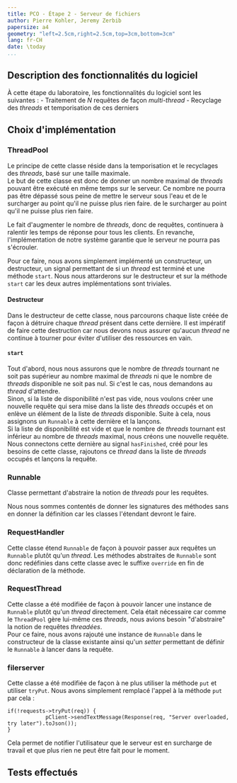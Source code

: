 ```yaml
---
title: PCO - Étape 2 - Serveur de fichiers
author: Pierre Kohler, Jeremy Zerbib
papersize: a4
geometry: "left=2.5cm,right=2.5cm,top=3cm,bottom=3cm"
lang: fr-CH
date: \today
...
```


## Description des fonctionnalités du logiciel

À cette étape du laboratoire, les fonctionnalités du logiciel sont les suivantes : 
    - Traitement de *N* requêtes de façon *multi-thread*
    - Recyclage des *threads* et temporisation de ces derniers

## Choix d'implémentation

### ThreadPool

Le principe de cette classe réside dans la temporisation et le recyclages des *threads*, basé sur une taille maximale.  
Le but de cette classe est donc de donner un nombre maximal de *threads* pouvant être exécuté en même temps sur le serveur.
Ce nombre ne pourra pas être dépassé sous peine de mettre le serveur sous l'eau et de le surcharger au point qu'il ne puisse plus rien faire.
de le surcharger au point qu'il ne puisse plus rien faire.  

Le fait d'augmenter le nombre de *threads*, donc de requêtes, continuera à ralentir les temps de réponse pour tous les clients.
En revanche, l'implémentation de notre système garantie que le serveur ne pourra pas s'écrouler.  

Pour ce faire, nous avons simplement implémenté un constructeur, un destructeur, un signal permettant de si un *thread* est terminé et une méthode `start`.
Nous nous attarderons sur le destructeur et sur la méthode `start` car les deux autres implémentations sont triviales.  

#### Destructeur
Dans le destructeur de cette classe, nous parcourons chaque liste créée de façon à détruire chaque *thread* présent dans cette dernière.
Il est impératif de faire cette destruction car nous devons nous assurer qu'aucun *thread* ne continue à tourner pour éviter d'utiliser des ressources en vain.

#### `start`
Tout d'abord, nous nous assurons que le nombre de *threads* tournant ne soit pas supérieur au nombre maximal de *threads* ni que le nombre de *threads* disponible ne soit pas nul.
Si c'est le cas, nous demandons au *thread* d'attendre.  
Sinon, si la liste de disponibilité n'est pas vide, nous voulons créer une nouvelle requête qui sera mise dans la liste des *threads* occupés et on enlève un élément de la liste de *threads* disponible. 
Suite à cela, nous assignons un `Runnable` à cette dernière et la lançons.  
Si la liste de disponibilité est vide et que le nombre de *threads* tournant est inférieur au nombre de *threads* maximal, nous créons une nouvelle requête.
Nous connectons cette dernière au signal `hasFinished`, créé pour les besoins de cette classe, rajoutons ce *thread* dans la liste de *threads* occupés et lançons la requête.

### Runnable

Classe permettant d'abstraire la notion de *threads* pour les requêtes.  

Nous nous sommes contentés de donner les signatures des méthodes sans en donner la définition car les classes l'étendant devront le faire.

### RequestHandler

Cette classe étend `Runnable` de façon à pouvoir passer aux requêtes un `Runnable` plutôt qu'un *thread*.
Les méthodes abstraites de `Runnable` sont donc redéfinies dans cette classe avec le suffixe `override` en fin de déclaration de la méthode.


### RequestThread

Cette classe a été modifiée de façon à pouvoir lancer une instance de `Runnable` plutôt qu'un *thread* directement.
Cela était nécessaire car comme le `ThreadPool` gère lui-même ces *threads*, nous avions besoin "d'abstraire" la notion de requêtes *threadées*.  
Pour ce faire, nous avons rajouté une instance de `Runnable` dans le constructeur de la classe existante ainsi qu'un *setter* permettant de définir le `Runnable` à lancer dans la requête.

### filerserver

Cette classe a été modifiée de façon à ne plus utiliser la méthode `put` et utiliser `tryPut`.
Nous avons simplement remplacé l'appel à la méthode `put` par cela : 
```c+++
if(!requests->tryPut(req)) {
            pClient->sendTextMessage(Response(req, "Server overloaded, try later").toJson());
}
```  
Cela permet de notifier l'utilisateur que le serveur est en surcharge de travail et que plus rien ne peut être fait pour le moment.

## Tests effectués



